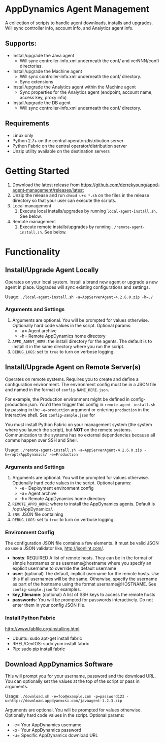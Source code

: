 # AppDynamics Agent Management

A collection of scripts to handle agent downloads, installs and upgrades. Will sync controller info, account info, and Analytics agent info.

## Supports:
* Install/upgrade the Java agent
    * Will sync controller-info.xml underneath the conf/ and verNNN/conf/ directories.
* Install/upgrade the Machine agent
    * Will sync controller-info.xml underneath the conf/ directory.
    * Sync extensions
* Install/upgrade the Analytics agent within the Machine agent
    * Sync properties for the Analytics agent (endpoint, account name, access key, proxy info)
* Install/upgrade the DB agent
    * Will sync controller-info.xml underneath the conf/ directory.

## Requirements
* Linux only
* Python 2.7+ on the central operator/distribution server
* Python Fabric on the central operator/distribution server
* Unzip utility available on the destination servers

# Getting Started
1. Download the latest release from https://github.com/derrekyoung/appd-agent-management/releases/latest
1. Unzip the release and run `chmod u+x *.sh` on the files in the release directory so that your user can execute the scripts.
1. Local management
    1. Execute local installs/upgrades by running `local-agent-install.sh`. See below.
1. Remote management
    1. Execute remote installs/upgrades by running `./remote-agent-install.sh`. See below.

# Functionality

## Install/Upgrade Agent Locally
Operates on your local system. Install a brand new agent or upgrade a new agent in place. Upgrades will sync existing configurations and settings.

Usage: `./local-agent-install.sh -a=AppServerAgent-4.2.6.0.zip -h=./`

### Arguments and Settings
1. Arguments are optional. You will be prompted for values otherwise. Optionally hard code values in the script. Optional params:
    * -a= Agent archive
    * -h= Remote AppDynamics home directory
1. `APPD_AGENT_HOME`: the install directory for the agents. The default is to install it in the same directory where you run the script.
1. `DEBUG_LOGS`: set to `true` to turn on verbose logging.


## Install/Upgrade Agent on Remote Server(s)
Operates on remote systems. Requires you to create and define a configuration environment. The environment config must be in a JSON file and named in the format of `config-NAME_HERE.json`.

For example, the Production environment might be defined in config-production.json. You'd then trigger this config in `remote-agent-install.sh` by passing in the `-e=production` argument or entering `production` in the interactive shell. See `config-sample.json` for

You must install Python Fabric on your management system (the system where you launch the script), but **NOT** on the remote systems. Communication to the systems has no external dependencies because all comms happen over SSH and Shell.

Usage: `./remote-agent-install.sh -a=AppServerAgent-4.2.6.0.zip -h=/opt/AppDynamics/ -e=Production`

### Arguments and Settings
1. Arguments are optional. You will be prompted for values otherwise. Optionally hard code values in the script. Optional params:
    * -e= Deployment environment config
    * -a= Agent archive
    * -h= Remote AppDynamics home directory
1. `REMOTE_APPD_HOME`: where to install the AppDynamics agents. Default is /opt/AppDynamics/.
1. `ENV`: JSON file containing
1. `DEBUG_LOGS`: set to `true` to turn on verbose logging.

### Environment Config
The configuration JSON file contains a few elements. It must be valid JSON so use a JSON validator like, http://jsonlint.com/.

* **hosts**: REQUIRED A list of remote hosts. They can be in the format of simple hostnames or as username@hostname where you specify an explicit username to override the default username
* **user**: (optional) The default, implicit username for the remote hosts. Use this if all usernames will be the same. Otherwise, specify the username as part of the hostname using the format username@HOSTNAME. See `config-sample.json` for examples.
* **key_filename**: (optional) A list of SSH keys to access the remote hosts
* **passwords**: You will be prompted for passwords interactively. Do not enter them in your config JSON file.

### Install Python Fabric

http://www.fabfile.org/installing.html

* Ubuntu: sudo apt-get install fabric
* RHEL/CentOS: sudo yum install fabric
* Pip: sudo pip install fabric

## Download AppDynamics Software
This will prompt you for your username, password and the download URL. You can optionally set the values at the top of the script or pass in arguments.

Usage: `./download.sh -e=foo@example.com -p=password123 -u=http://download.appdyanmcsi.com/javaagent-1.2.3.zip`

Arguments are optional. You will be prompted for values otherwise. Optionally hard code values in the script.
Optional params:
* -e= Your AppDynamics username
* -p= Your AppDynamics password
* -u= Specific AppDynamics download URL
